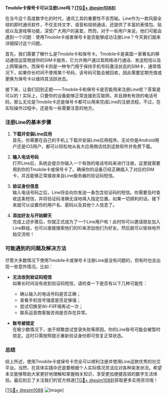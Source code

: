 **Tmobile卡保号卡可以注册Line吗？[[TG💪+ @esim1088](https://t.me/s/esim1088)]**

在当今这个高度数字化的时代，通讯工具的重要性不言而喻。Line作为一款风靡全球的即时通讯软件，不仅支持文字、语音和视频通话，还提供了丰富的表情包、贴纸以及游戏等功能，深受广大用户的喜爱。然而，对于一些用户来说，他们可能会遇到一个问题：使用Tmobile卡或者保号卡是否能够成功注册Line？今天我们就来详细探讨这个问题。

首先，我们需要了解什么是Tmobile卡和保号卡。Tmobile卡是美国一家著名的移动通信运营商提供的SIM卡服务，它允许用户通过其网络进行通话、发送短信以及上网等操作。而保号卡则是一种专门用于保持手机号码激活状态的SIM卡，通常情况下，如果你长时间不使用某个号码，该号码可能会被回收，因此需要定期充值或更换为保号卡以维持其活跃状态。

接下来，让我们回到正题——Tmobile卡和保号卡是否能用来注册Line呢？答案是可以的！实际上，只要你的设备能够正常连接到互联网，并且拥有有效的电话号码，那么无论是Tmobile卡还是保号卡都可以用来完成Line的注册流程。不过，在实际操作过程中，还是有一些需要注意的地方。

### 注册Line的基本步骤

1. **下载并安装Line应用**  
   首先，你需要在自己的手机上下载并安装Line应用程序。无论你是Android用户还是iOS用户，都可以轻松地从各大应用商店找到这款软件并免费下载。

2. **输入电话号码**  
   打开Line后，系统会提示你输入一个有效的电话号码来进行注册。这里就需要用到你的Tmobile卡或保号卡了。确保你的设备已经正确插入了对应的SIM卡，并且能够正常接收来自Line服务器的验证码短信。

3. **验证身份信息**  
   输入电话号码之后，Line将会向你发送一条包含验证码的短信。你需要及时查收这条短信，并将验证码准确无误地填入指定位置。如果一切顺利的话，接下来就可以设置你的用户名、密码以及其他个人信息了。

4. **添加好友与开始聊天**  
   完成上述步骤后，你就正式成为了一个Line用户啦！此时你可以邀请朋友加入Line群组，也可以直接搜索他们的ID来添加他们为好友，然后就可以愉快地开始交流啦！

### 可能遇到的问题及解决方法

尽管大多数情况下使用Tmobile卡或保号卡注册Line是没有问题的，但有时也会出现一些意外情况。比如：

- **无法收到验证码短信**  
  如果长时间没有收到验证码短信，请检查一下是否有以下几种可能性：
  - 确认输入的电话号码是否正确；
  - 查看手机信号强度是否足够强；
  - 尝试切换至Wi-Fi环境再试一次；
  - 联系运营商客服咨询是否存在异常。

- **账号被锁定**  
  在极少数情况下，由于频繁尝试登录失败等原因，你的Line账号可能会被暂时锁定。这时只需按照提示重新验证身份即可恢复正常状态。

### 总结

综上所述，使用Tmobile卡或保号卡完全可以顺利注册并使用Line这款优秀的社交平台。当然，在具体实践中还是要根据个人实际情况灵活应对各种突发状况。希望本文能够帮助大家更好地理解和掌握相关知识，享受更加便捷高效的数字生活体验。最后别忘了关注我们的官方频道[[TG💪+ @esim1088](https://t.me/s/esim1088)]获取更多实用资讯哦！

[[TG💪+ @esim1088](https://t.me/s/esim1088) ![Image](https://i.postimg.cc/4NQfJmqS/Snipaste-2025-05-13-00-14-12.png)]